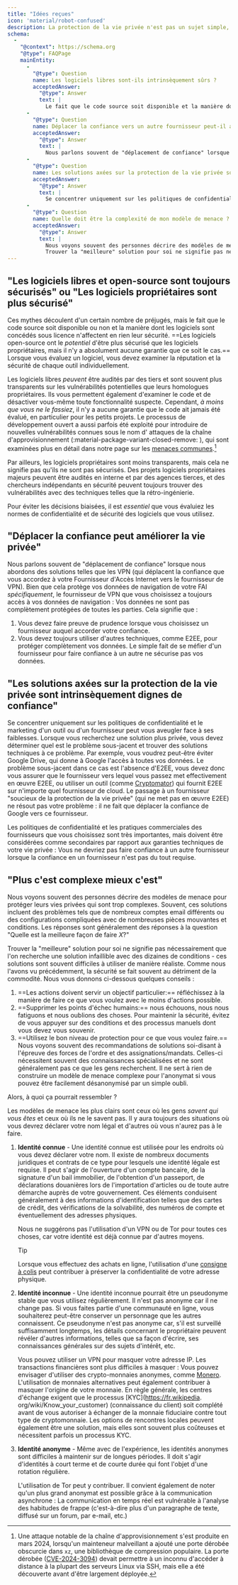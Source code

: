 ```yaml
---
title: "Idées reçues"
icon: 'material/robot-confused'
description: La protection de la vie privée n'est pas un sujet simple, et il est facile de se laisser piéger par les affirmations marketing et autres désinformations.
schema:
  - 
    "@context": https://schema.org
    "@type": FAQPage
    mainEntity:
      - 
        "@type": Question
        name: Les logiciels libres sont-ils intrinsèquement sûrs ?
        acceptedAnswer:
          "@type": Answer
          text: |
            Le fait que le code source soit disponible et la manière dont le logiciel est concédé sous licence n'ont pas d'incidence intrinsèque sur sa sécurité. Les logiciels libres ont le potentiel d'être plus sûrs que les logiciels propriétaires, mais il n'y a aucune garantie que ce soit le cas. Lorsque vous évaluez un logiciel, vous devez examiner la réputation et la sécurité de chaque outil au cas par cas.
      - 
        "@type": Question
        name: Déplacer la confiance vers un autre fournisseur peut-il améliorer la vie privée ?
        acceptedAnswer:
          "@type": Answer
          text: |
            Nous parlons souvent de "déplacement de confiance" lorsque nous abordons des solutions telles que les VPN (qui déplacent la confiance que vous accordez à votre Fournisseur d'Accès Internet vers le fournisseur de VPN). Bien que cela protège vos données de navigation de votre FAI spécifiquement, le fournisseur de VPN que vous choisissez a toujours accès à vos données de navigation : vos données ne sont pas complètement protégées de toutes les parties.
      - 
        "@type": Question
        name: Les solutions axées sur la protection de la vie privée sont-elles intrinsèquement dignes de confiance ?
        acceptedAnswer:
          "@type": Answer
          text: |
            Se concentrer uniquement sur les politiques de confidentialité et le marketing d'un outil ou d'un fournisseur peut vous aveugler face à ses faiblesses. Lorsque vous recherchez une solution plus privée, vous devez déterminer quel est le problème sous-jacent et trouver des solutions techniques à ce problème. Par exemple, vous voudrez peut-être éviter Google Drive, qui donne à Google l'accès à toutes vos données. Le problème sous-jacent dans ce cas est l'absence d'E2EE, vous devez donc vous assurer que le fournisseur vers lequel vous allez met effectivement en œuvre E2EE, ou utiliser un outil (comme Cryptomator) qui fournit l'E2EE sur n'importe quel fournisseur de cloud. Le passage à un fournisseur "soucieux de la protection de la vie privée" (qui ne met pas en œuvre E2EE) ne résout pas votre problème : il ne fait que déplacer la confiance de Google vers ce fournisseur.
      - 
        "@type": Question
        name: Quelle doit être la complexité de mon modèle de menace ?
        acceptedAnswer:
          "@type": Answer
          text: |
            Nous voyons souvent des personnes décrire des modèles de menace pour protéger leurs vies privées qui sont trop complexes. Souvent, ces solutions incluent des problèmes tels que de nombreux comptes email différents ou des configurations compliquées avec de nombreuses pièces mouvantes et conditions. Les réponses sont généralement des réponses à la question "Quelle est la meilleure façon de faire X ?".
            Trouver la "meilleure" solution pour soi ne signifie pas nécessairement que l'on recherche une solution infaillible avec des dizaines de conditions - ces solutions sont souvent difficiles à utiliser de manière réaliste. Comme nous l'avons vu précédemment, la sécurité se fait souvent au détriment de la commodité.
---
```


## "Les logiciels libres et open-source sont toujours sécurisés" ou "Les logiciels propriétaires sont plus sécurisé"

Ces mythes découlent d'un certain nombre de préjugés, mais le fait que le code source soit disponible ou non et la manière dont les logiciels sont concédés sous licence n'affectent en rien leur sécurité. ==Les logiciels open-source ont le *potentiel* d'être plus sécurisé que les logiciels propriétaires, mais il n'y a absolument aucune garantie que ce soit le cas.== Lorsque vous évaluez un logiciel, vous devez examiner la réputation et la sécurité de chaque outil individuellement.

Les logiciels libres *peuvent* être audités par des tiers et sont souvent plus transparents sur les vulnérabilités potentielles que leurs homologues propriétaires. Ils vous permettent également d'examiner le code et de désactiver vous-même toute fonctionnalité suspecte. Cependant, *à moins que vous ne le fassiez*, il n'y a aucune garantie que le code ait jamais été évalué, en particulier pour les petits projets. Le processus de développement ouvert a aussi parfois été exploité pour introduire de nouvelles vulnérabilités connues sous le nom d'<span class="pg-viridian"> attaques de la chaîne d'approvisionnement (:material-package-variant-closed-remove: </span>), qui sont examinées plus en détail dans notre page sur les [menaces communes](common-threats.md).[^1]

Par ailleurs, les logiciels propriétaires sont moins transparents, mais cela ne signifie pas qu'ils ne sont pas sécurisés. Des projets logiciels propriétaires majeurs peuvent être audités en interne et par des agences tierces, et des chercheurs indépendants en sécurité peuvent toujours trouver des vulnérabilités avec des techniques telles que la rétro-ingénierie.

Pour éviter les décisions biaisées, il est *essentiel* que vous évaluiez les normes de confidentialité et de sécurité des logiciels que vous utilisez.

## "Déplacer la confiance peut améliorer la vie privée"

Nous parlons souvent de "déplacement de confiance" lorsque nous abordons des solutions telles que les VPN (qui déplacent la confiance que vous accordez à votre Fournisseur d'Accès Internet vers le fournisseur de VPN). Bien que cela protège vos données de navigation de votre FAI *spécifiquement*, le fournisseur de VPN que vous choisissez a toujours accès à vos données de navigation : Vos données ne sont pas complètement protégées de toutes les parties. Cela signifie que :

1. Vous devez faire preuve de prudence lorsque vous choisissez un fournisseur auquel accorder votre confiance.
2. Vous devez toujours utiliser d'autres techniques, comme E2EE, pour protéger complètement vos données. Le simple fait de se méfier d'un fournisseur pour faire confiance à un autre ne sécurise pas vos données.

## "Les solutions axées sur la protection de la vie privée sont intrinsèquement dignes de confiance"

Se concentrer uniquement sur les politiques de confidentialité et le marketing d'un outil ou d'un fournisseur peut vous aveugler face à ses faiblesses. Lorsque vous recherchez une solution plus privée, vous devez déterminer quel est le problème sous-jacent et trouver des solutions techniques à ce problème. Par exemple, vous voudrez peut-être éviter Google Drive, qui donne à Google l'accès à toutes vos données. Le problème sous-jacent dans ce cas est l'absence d'E2EE, vous devez donc vous assurer que le fournisseur vers lequel vous passez met effectivement en œuvre E2EE, ou utiliser un outil (comme [Cryptomator](../encryption.md#cryptomator-cloud)) qui fournit E2EE sur n'importe quel fournisseur de cloud. Le passage à un fournisseur "soucieux de la protection de la vie privée" (qui ne met pas en œuvre E2EE) ne résout pas votre problème : il ne fait que déplacer la confiance de Google vers ce fournisseur.

Les politiques de confidentialité et les pratiques commerciales des fournisseurs que vous choisissez sont très importantes, mais doivent être considérées comme secondaires par rapport aux garanties techniques de votre vie privée : Vous ne devriez pas faire confiance à un autre fournisseur lorsque la confiance en un fournisseur n'est pas du tout requise.

## "Plus c'est complexe mieux c'est"

Nous voyons souvent des personnes décrire des modèles de menace pour protéger leurs vies privées qui sont trop complexes. Souvent, ces solutions incluent des problèmes tels que de nombreux comptes email différents ou des configurations compliquées avec de nombreuses pièces mouvantes et conditions. Les réponses sont généralement des réponses à la question "Quelle est la meilleure façon de faire *X*?"

Trouver la "meilleure" solution pour soi ne signifie pas nécessairement que l'on recherche une solution infaillible avec des dizaines de conditions - ces solutions sont souvent difficiles à utiliser de manière réaliste. Comme nous l'avons vu précédemment, la sécurité se fait souvent au détriment de la commodité. Nous vous donnons ci-dessous quelques conseils :

1. ==Les actions doivent servir un objectif particulier:== réfléchissez à la manière de faire ce que vous voulez avec le moins d'actions possible.
2. ==Supprimer les points d'échec humains:== nous échouons, nous nous fatiguons et nous oublions des choses. Pour maintenir la sécurité, évitez de vous appuyer sur des conditions et des processus manuels dont vous devez vous souvenir.
3. ==Utilisez le bon niveau de protection pour ce que vous voulez faire.== Nous voyons souvent des recommandations de solutions soi-disant à l'épreuve des forces de l'ordre et des assignations/mandats. Celles-ci nécessitent souvent des connaissances spécialisées et ne sont généralement pas ce que les gens recherchent. Il ne sert à rien de construire un modèle de menace complexe pour l'anonymat si vous pouvez être facilement désanonymisé par un simple oubli.

Alors, à quoi ça pourrait ressembler ?

Les modèles de menace les plus clairs sont ceux où les gens *savent qui vous êtes* et ceux où ils ne le savent pas. Il y aura toujours des situations où vous devrez déclarer votre nom légal et d'autres où vous n'aurez pas à le faire.

1. **Identité connue** - Une identité connue est utilisée pour les endroits où vous devez déclarer votre nom. Il existe de nombreux documents juridiques et contrats de ce type pour lesquels une identité légale est requise. Il peut s'agir de l'ouverture d'un compte bancaire, de la signature d'un bail immobilier, de l'obtention d'un passeport, de déclarations douanières lors de l'importation d'articles ou de toute autre démarche auprès de votre gouvernement. Ces éléments conduisent généralement à des informations d'identification telles que des cartes de crédit, des vérifications de la solvabilité, des numéros de compte et éventuellement des adresses physiques.

    Nous ne suggérons pas l'utilisation d'un VPN ou de Tor pour toutes ces choses, car votre identité est déjà connue par d'autres moyens.

    <div class="admonition tip" markdown>
    <p class="admonition-title">Tip</p>

    Lorsque vous effectuez des achats en ligne, l'utilisation d'une [consigne à colis](https://en.wikipedia.org/wiki/Parcel_locker) peut contribuer à préserver la confidentialité de votre adresse physique.

    </div>

2. **Identité inconnue** - Une identité inconnue pourrait être un pseudonyme stable que vous utilisez régulièrement. Il n'est pas anonyme car il ne change pas. Si vous faites partie d'une communauté en ligne, vous souhaiterez peut-être conserver un personnage que les autres connaissent. Ce pseudonyme n'est pas anonyme car, s'il est surveillé suffisamment longtemps, les détails concernant le propriétaire peuvent révéler d'autres informations, telles que sa façon d'écrire, ses connaissances générales sur des sujets d'intérêt, etc.

    Vous pouvez utiliser un VPN pour masquer votre adresse IP. Les transactions financières sont plus difficiles à masquer : Vous pouvez envisager d'utiliser des crypto-monnaies anonymes, comme [Monero](../cryptocurrency.md#monero). L'utilisation de monnaies alternatives peut également contribuer à masquer l'origine de votre monnaie. En règle générale, les centres d'échange exigent que le processus [KYC](https://fr.wikipedia. org/wiki/Know_your_customer) (connaissance du client) soit complété avant de vous autoriser à échanger de la monnaie fiduciaire contre tout type de cryptomonnaie. Les options de rencontres locales peuvent également être une solution, mais elles sont souvent plus coûteuses et nécessitent parfois un processus KYC.

3. **Identité anonyme** - Même avec de l'expérience, les identités anonymes sont difficiles à maintenir sur de longues périodes. Il doit s'agir d'identités à court terme et de courte durée qui font l'objet d'une rotation régulière.

    L'utilisation de Tor peut y contribuer. Il convient également de noter qu'un plus grand anonymat est possible grâce à la communication asynchrone : La communication en temps réel est vulnérable à l'analyse des habitudes de frappe (c'est-à-dire plus d'un paragraphe de texte, diffusé sur un forum, par e-mail, etc.)

[^1]: Une attaque notable de la chaîne d'approvisionnement s'est produite en mars 2024, lorsqu'un mainteneur malveillant a ajouté une porte dérobée obscurcie dans `xz`, une bibliothèque de compression populaire. La porte dérobée ([CVE-2024-3094](https://cve.org/CVERecord?id=CVE-2024-3094)) devait permettre à un inconnu d'accéder à distance à la plupart des serveurs Linux via SSH, mais elle a été découverte avant d'être largement déployée.
